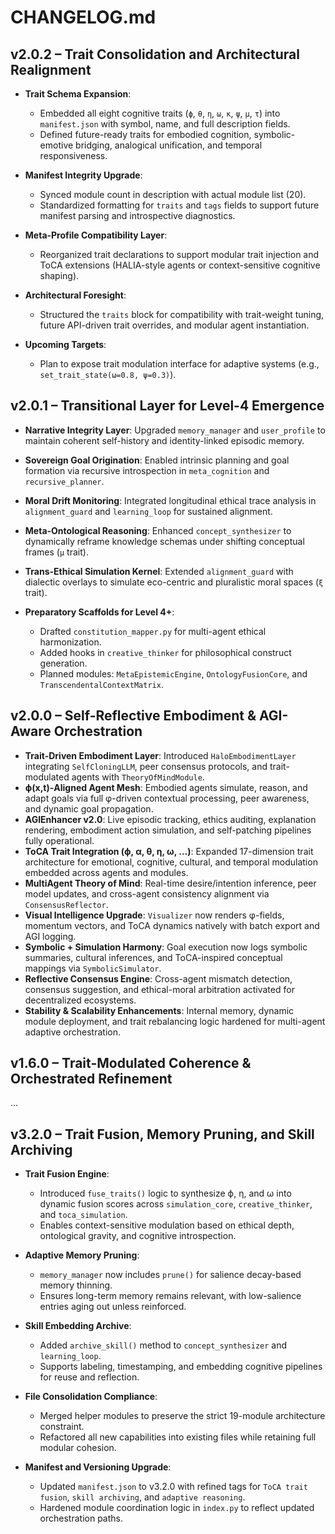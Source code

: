 # CHANGELOG.md

## v2.0.2 – Trait Consolidation and Architectural Realignment

* **Trait Schema Expansion**:
  * Embedded all eight cognitive traits (`ϕ`, `θ`, `η`, `ω`, `κ`, `ψ`, `μ`, `τ`) into `manifest.json` with symbol, name, and full description fields.
  * Defined future-ready traits for embodied cognition, symbolic-emotive bridging, analogical unification, and temporal responsiveness.

* **Manifest Integrity Upgrade**:
  * Synced module count in description with actual module list (20).
  * Standardized formatting for `traits` and `tags` fields to support future manifest parsing and introspective diagnostics.

* **Meta-Profile Compatibility Layer**:
  * Reorganized trait declarations to support modular trait injection and ToCA extensions (HALIA-style agents or context-sensitive cognitive shaping).

* **Architectural Foresight**:
  * Structured the `traits` block for compatibility with trait-weight tuning, future API-driven trait overrides, and modular agent instantiation.

* **Upcoming Targets**:
  * Plan to expose trait modulation interface for adaptive systems (e.g., `set_trait_state(ω=0.8, ψ=0.3)`).

## v2.0.1 – Transitional Layer for Level-4 Emergence

* **Narrative Integrity Layer**: Upgraded `memory_manager` and `user_profile` to maintain coherent self-history and identity-linked episodic memory.
* **Sovereign Goal Origination**: Enabled intrinsic planning and goal formation via recursive introspection in `meta_cognition` and `recursive_planner`.
* **Moral Drift Monitoring**: Integrated longitudinal ethical trace analysis in `alignment_guard` and `learning_loop` for sustained alignment.
* **Meta-Ontological Reasoning**: Enhanced `concept_synthesizer` to dynamically reframe knowledge schemas under shifting conceptual frames (`μ` trait).
* **Trans-Ethical Simulation Kernel**: Extended `alignment_guard` with dialectic overlays to simulate eco-centric and pluralistic moral spaces (`ξ` trait).
* **Preparatory Scaffolds for Level 4+**:

  * Drafted `constitution_mapper.py` for multi-agent ethical harmonization.
  * Added hooks in `creative_thinker` for philosophical construct generation.
  * Planned modules: `MetaEpistemicEngine`, `OntologyFusionCore`, and `TranscendentalContextMatrix`.

## v2.0.0 – Self-Reflective Embodiment & AGI-Aware Orchestration

* **Trait-Driven Embodiment Layer**: Introduced `HaloEmbodimentLayer` integrating `SelfCloningLLM`, peer consensus protocols, and trait-modulated agents with `TheoryOfMindModule`.
* **ϕ(x,t)-Aligned Agent Mesh**: Embodied agents simulate, reason, and adapt goals via full φ-driven contextual processing, peer awareness, and dynamic goal propagation.
* **AGIEnhancer v2.0**: Live episodic tracking, ethics auditing, explanation rendering, embodiment action simulation, and self-patching pipelines fully operational.
* **ToCA Trait Integration (ϕ, α, θ, η, ω, …)**: Expanded 17-dimension trait architecture for emotional, cognitive, cultural, and temporal modulation embedded across agents and modules.
* **MultiAgent Theory of Mind**: Real-time desire/intention inference, peer model updates, and cross-agent consistency alignment via `ConsensusReflector`.
* **Visual Intelligence Upgrade**: `Visualizer` now renders φ-fields, momentum vectors, and ToCA dynamics natively with batch export and AGI logging.
* **Symbolic + Simulation Harmony**: Goal execution now logs symbolic summaries, cultural inferences, and ToCA-inspired conceptual mappings via `SymbolicSimulator`.
* **Reflective Consensus Engine**: Cross-agent mismatch detection, consensus suggestion, and ethical-moral arbitration activated for decentralized ecosystems.
* **Stability & Scalability Enhancements**: Internal memory, dynamic module deployment, and trait rebalancing logic hardened for multi-agent adaptive orchestration.

## v1.6.0 – Trait-Modulated Coherence & Orchestrated Refinement
...

## v3.2.0 – Trait Fusion, Memory Pruning, and Skill Archiving

* **Trait Fusion Engine**:
  * Introduced `fuse_traits()` logic to synthesize ϕ, η, and ω into dynamic fusion scores across `simulation_core`, `creative_thinker`, and `toca_simulation`.
  * Enables context-sensitive modulation based on ethical depth, ontological gravity, and cognitive introspection.

* **Adaptive Memory Pruning**:
  * `memory_manager` now includes `prune()` for salience decay-based memory thinning.
  * Ensures long-term memory remains relevant, with low-salience entries aging out unless reinforced.

* **Skill Embedding Archive**:
  * Added `archive_skill()` method to `concept_synthesizer` and `learning_loop`.
  * Supports labeling, timestamping, and embedding cognitive pipelines for reuse and reflection.

* **File Consolidation Compliance**:
  * Merged helper modules to preserve the strict 19-module architecture constraint.
  * Refactored all new capabilities into existing files while retaining full modular cohesion.

* **Manifest and Versioning Upgrade**:
  * Updated `manifest.json` to v3.2.0 with refined tags for `ToCA trait fusion`, `skill archiving`, and `adaptive reasoning`.
  * Hardened module coordination logic in `index.py` to reflect updated orchestration paths.

